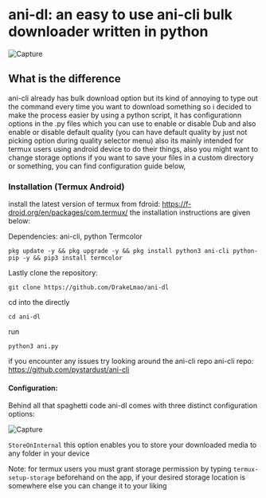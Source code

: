 # ani-dl: an easy to use ani-cli bulk downloader written in python

![Capture](https://github.com/user-attachments/assets/e132ebb5-3898-421e-bddb-a9c2b32724ca)

## What is the difference
ani-cli already has bulk download option but its kind of annoying to type out the command every time you want to download something so i decided to make the process easier by using a python script, it has configurationn options in the .py files which you can use to enable or disable Dub and also enable or disable default quality (you can have default quality by just not picking option during quality selector menu) also its mainly intended for termux users using android device to do their things, also you might want to change storage options if you want to save your files in a custom directory or something, you can find configuration guide below,

### Installation (Termux Android)
install the latest version of termux from fdroid: https://f-droid.org/en/packages/com.termux/
the installation instructions are given below:

Dependencies: ani-cli, python Termcolor

```pkg update -y && pkg upgrade -y && pkg install python3 ani-cli python-pip -y && pip3 install termcolor```

Lastly clone the repository:

```git clone https://github.com/DrakeLmao/ani-dl```

cd into the directly

```cd ani-dl```

run

```python3 ani.py```

if you encounter any issues try looking around the ani-cli repo
ani-cli repo: https://github.com/pystardust/ani-cli

#### Configuration:
Behind all that spaghetti code ani-dl comes with three distinct configuration options:

![Capture](https://github.com/user-attachments/assets/d09be15e-824b-45a2-a914-bbcb1d63d4e4)

```StoreOnInternal``` this option enables you to store your downloaded media to any folder in your device

Note: for termux users you must grant storage permission by typing ```termux-setup-storage``` beforehand on the app, if your desired storage location is somewhere else you can change it to your liking
